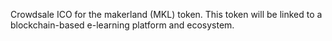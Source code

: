 Crowdsale ICO for the makerland (MKL) token. This token will be linked to a blockchain-based e-learning platform and ecosystem.
